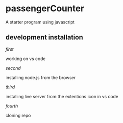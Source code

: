 # passengerCounter
A starter program using javascript

## development installation

*first*

working on vs code

*second*

installing node.js from the browser

*third*

installing live server from the extentions icon in vs code

*fourth*

cloning repo 
